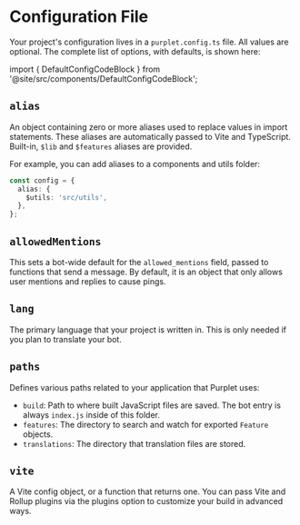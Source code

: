 # Configuration File

<!--
  The structure of this document is directly stolen from SvelteKit's docs
  https://kit.svelte.dev/docs/configuration
-->

Your project's configuration lives in a `purplet.config.ts` file. All values are optional. The complete list of options, with defaults, is shown here:

<!--
  Our config file default is automatically generated off of the following file:
  /packages/purplet/src/config/default.ts
-->

import { DefaultConfigCodeBlock } from '@site/src/components/DefaultConfigCodeBlock';

<DefaultConfigCodeBlock />

## `alias`

An object containing zero or more aliases used to replace values in import statements. These aliases are automatically passed to Vite and TypeScript. Built-in, `$lib` and `$features` aliases are provided.

For example, you can add aliases to a components and utils folder:

```ts title="svelte.config.ts"
const config = {
  alias: {
    $utils: 'src/utils',
  },
};
```

## `allowedMentions`

This sets a bot-wide default for the `allowed_mentions` field, passed to functions that send a message. By default, it is an object that only allows user mentions and replies to cause pings.

## `lang`

The primary language that your project is written in. This is only needed if you plan to translate your bot.

## `paths`

Defines various paths related to your application that Purplet uses:

- `build`: Path to where built JavaScript files are saved. The bot entry is always `index.js` inside of this folder.
- `features`: The directory to search and watch for exported `Feature` objects.
- `translations`: The directory that translation files are stored.

## `vite`

A Vite config object, or a function that returns one. You can pass Vite and Rollup plugins via the plugins option to customize your build in advanced ways.
